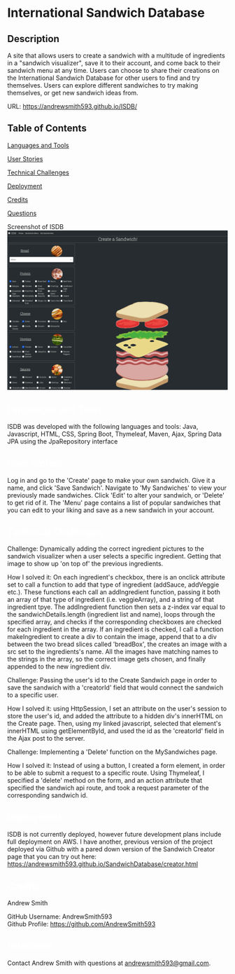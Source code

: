 # International Sandwich Database

  ## Description
  A site that allows users to create a sandwich with a multitude of ingredients in a "sandwich visualizer", save it to their account, and come back to their sandwich menu at any time. Users can choose to share their creations on the International Sandwich Database for other users to find and try themselves. Users can explore different sandwiches to try making themselves, or get new sandwich ideas from.
  

  URL: https://andrewsmith593.github.io/ISDB/
  
  
  ## Table of Contents

  <a href='#Languages'>Languages and Tools</a>

  <a href='#User Stories'>User Stories</a>
  
  <a href='#Technical Challenges'>Technical Challenges</a>
  
  <a href='#Deployment'>Deployment</a>

  <a href='#Credits'>Credits</a>

  <a href='#Questions'>Questions</a>
  
  Screenshot of ISDB
  ![ISDB screenshot](./isdb_createpage.png?)


  ## <a id='Languages' style='color:white;'>Languages and Tools</a>
  ISDB was developed with the following languages and tools: Java, Javascript, HTML, CSS, Spring Boot, Thymeleaf, Maven, Ajax, Spring Data JPA using the JpaRepository interface

  ## <a id='User Stories' style='color:white;'>User Stories</a>
Log in and go to the 'Create' page to make your own sandwich. Give it a name, and click 'Save Sandwich'. Navigate to 'My Sandwiches' to view your previously made sandwiches. Click 'Edit' to alter your sandwich, or 'Delete' to get rid of it. The 'Menu' page contains a list of popular sandwiches that you can edit to your liking and save as a new sandwich in your account.

  ## <a id='Technical Challenges' style='color:white;'>Technical Challenges</a>
  
   Challenge: Dynamically adding the correct ingredient pictures to the sandwich visualizer when a user selects a specific ingredient. Getting that image to show up 'on top of' the previous ingredients.
  
  How I solved it: On each ingredient's checkbox, there is an onclick attribute set to call a function to add that type of ingredient (addSauce, addVeggie etc.). These functions each call an addIngredient function, passing it both an array of that type of ingredient (i.e. veggieArray), and a string of that ingredient tpye. The addIngredient function then sets a z-index var equal to the sandwichDetails.length (ingredient list and name), loops through the specified array, and checks if the corresponding checkboxes are checked for each ingredient in the array. If an ingredient is checked, I call a function makeIngredient to create a div to contain the image, append that to a div between the two bread slices called 'breadBox', the creates an image with a src set to the ingredients's name. All the images have matching names to the strings in the array, so the correct image gets chosen, and finally appended to the new ingredient div.
  
  Challenge: Passing the user's id to the Create Sandwich page in order to save the sandwich with a 'creatorId' field that would connect the sandwich to a specific user.
  
  How I solved it: using HttpSession, I set an attribute on the user's session to store the user's id, and added the attribute to a hidden div's innerHTML on the Create page. Then, using my linked javascript, selected that element's innerHTML using getElementById, and used the id as the 'creatorId' field in the Ajax post to the server.
  
  Challenge: Implementing a 'Delete' function on the MySandwiches page.
  
  How I solved it: Instead of using a button, I created a form element, in order to be able to submit a request to a specific route. Using Thymeleaf, I specified a 'delete' method on the form, and an action attribute that specified the sandwich api route, and took a request parameter of the corresponding sandwich id. 

  ## <a id='Deployment' style='color:white;'>Deployment</a>
ISDB is not currently deployed, however future development plans include full deployment on AWS. I have another, previous version of the project deployed via Github with a pared down version of the Sandwich Creator page that you can try out here: https://andrewsmith593.github.io/SandwichDatabase/creator.html
  
  ## <a id='Credits' style='color:white;'>Credits</a>
  Andrew Smith

  GitHub Username: AndrewSmith593 <br>Github Profile: <a href='https://github.com/AndrewSmith593'>https://github.com/AndrewSmith593</a>

  
  ## <a id='Questions' style='color:white;'>Questions</a>
  Contact Andrew Smith with questions at andrewsmith593@gmail.com.


  <!-- Email: andrewsmith593@gmail.com -->

